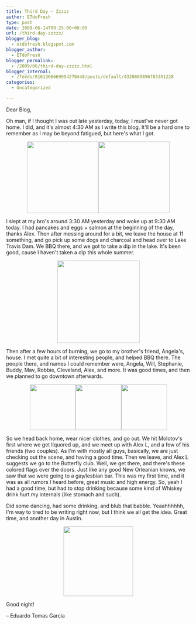 ```yaml
---
title: Third Day – Zzzzz
author: ETdoFresh
type: post
date: 2009-06-14T09:25:00+00:00
url: /third-day-zzzzz/
blogger_blog:
  - etdofresh.blogspot.com
blogger_author:
  - ETdoFresh
blogger_permalink:
  - /2009/06/third-day-zzzzz.html
blogger_internal:
  - /feeds/8161366669954270448/posts/default/4320869896783351228
categories:
  - Uncategorized

---
```

Dear Blog,

Oh man, if I thought I was out late yesterday, today, I must've never got home. I did, and it's almost 4:30 AM as I write this blog. It'll be a hard one to remember as I may be beyond fatigued, but here's what I got.

<p align="center">
  <a href="http://photos-g.ak.fbcdn.net/hphotos-ak-snc1/hs099.snc1/4751_90111151459_623396459_1837294_6522027_n.jpg"><img src="http://photos-g.ak.fbcdn.net/hphotos-ak-snc1/hs099.snc1/4751_90111151459_623396459_1837294_6522027_n.jpg" width="195" /></a><a href="http://photos-b.ak.fbcdn.net/hphotos-ak-snc1/hs099.snc1/4751_90111176459_623396459_1837297_1466812_n.jpg"><img src="http://photos-b.ak.fbcdn.net/hphotos-ak-snc1/hs099.snc1/4751_90111176459_623396459_1837297_1466812_n.jpg" width="195" /></a>
</p>

I slept at my bro's around 3:30 AM yesterday and woke up at 9:30 AM today. I had pancakes and eggs + salmon at the beginning of the day, thanks Alex. Then after messing around for a bit, we leave the house at 11 something, and go pick up some dogs and charcoal and head over to Lake Travis Dam. We BBQ there, and we got to take a dip in the lake. It's been good, cause I haven't taken a dip this whole summer.

<p align="center">
  <a href="http://photos-g.ak.fbcdn.net/hphotos-ak-snc1/hs119.snc1/4751_90111201459_623396459_1837302_4991161_n.jpg"><img src="http://photos-g.ak.fbcdn.net/hphotos-ak-snc1/hs119.snc1/4751_90111201459_623396459_1837302_4991161_n.jpg" width="225" /></a>
</p>

Then after a few hours of burning, we go to my brother's friend, Angela's, house. I met quite a bit of interesting people, and helped BBQ there. The people there, and names I could remember were, Angela, Will, Stephanie, Buddy, Mav, Robbie, Cleveland, Alex, and more. It was good times, and then we planned to go downtown afterwards.

<p align="center">
  <a href="http://photos-c.ak.fbcdn.net/hphotos-ak-snc1/hs099.snc1/4751_90111271459_623396459_1837314_7968813_n.jpg"><img src="http://photos-c.ak.fbcdn.net/hphotos-ak-snc1/hs099.snc1/4751_90111271459_623396459_1837314_7968813_n.jpg" width="125" /></a><a href="http://photos-g.ak.fbcdn.net/hphotos-ak-snc1/hs119.snc1/4751_90111406459_623396459_1837334_2925953_n.jpg"><img src="http://photos-g.ak.fbcdn.net/hphotos-ak-snc1/hs119.snc1/4751_90111406459_623396459_1837334_2925953_n.jpg" width="125" /></a><a href="http://photos-c.ak.fbcdn.net/hphotos-ak-snc1/hs119.snc1/4751_90111426459_623396459_1837338_6174956_n.jpg"><img src="http://photos-c.ak.fbcdn.net/hphotos-ak-snc1/hs119.snc1/4751_90111426459_623396459_1837338_6174956_n.jpg" width="125" /></a>
</p>

So we head back home, wear nicer clothes, and go out. We hit Molotov's first where we get liquored up, and we meet up with Alex L, and a few of his friends (two couples). As I'm with mostly all guys, basically, we are just checking out the scene, and having a good time. Then we leave, and Alex L suggests we go to the Butterfly club. Well, we get there, and there's these colored flags over the doors. Just like any good New Orleanian knows, we saw that we were going to a gay/lesbian bar. This was my first time, and it was as all rumors I heard before, great music and high energy. So, yeah I had a good time, but had to stop drinking because some kind of Whiskey drink hurt my internals (like stomach and such).

Did some dancing, had some drinking, and blub that babble. Yeaahhhhhh, I'm way to tired to be writing right now, but I think we all get the idea. Great time, and another day in Austin.

<p align="center">
  <a href="http://photos-b.ak.fbcdn.net/hphotos-ak-snc1/hs099.snc1/4751_90466716459_623396459_1842913_7139892_n.jpg"><img src="http://photos-b.ak.fbcdn.net/hphotos-ak-snc1/hs099.snc1/4751_90466716459_623396459_1842913_7139892_n.jpg" width="190" /></a>
</p>

Good night!

&#8211; Eduardo Tomas Garcia